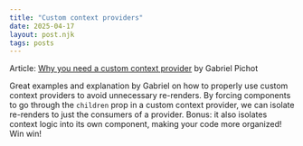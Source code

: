 ```yaml
---
title: "Custom context providers"
date: 2025-04-17
layout: post.njk
tags: posts
---
```


Article: [Why you need a custom context provider](https://gabrielpichot.fr/blog/why-you-need-a-custom-context-provider/) by Gabriel Pichot

Great examples and explanation by Gabriel on how to properly use custom context providers to avoid unnecessary re-renders. By forcing components to go through the `children` prop in a custom context provider, we can isolate re-renders to just the consumers of a provider. Bonus: it also isolates context logic into its own component, making your code more organized! Win win!
